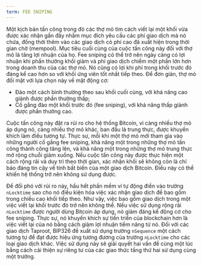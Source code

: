 ```yaml
---
term: FEE SNIPING
---
```


Một kịch bản tấn công trong đó các thợ mỏ tìm cách viết lại một khối vừa được xác nhận gần đây nhằm mục đích yêu cầu các phí giao dịch mà nó chứa, đồng thời thêm vào các giao dịch có phí cao đã xuất hiện trong thời gian chờ (mempool). Mục tiêu cuối cùng của cuộc tấn công này đối với thợ mỏ là tăng lợi nhuận của họ. Fee sniping có thể trở nên ngày càng có lợi nhuận khi phần thưởng khối giảm và phí giao dịch chiếm một phần lớn hơn trong doanh thu của các thợ mỏ. Nó cũng có lợi khi phí trong khối trước đó đáng kể cao hơn so với khối ứng viên tốt nhất tiếp theo. Để đơn giản, thợ mỏ đối mặt với lựa chọn này về mặt động cơ:
* Đào một cách bình thường theo sau khối cuối cùng, với khả năng cao giành được phần thưởng thấp;
* Cố gắng đào một khối trước đó (fee sniping), với khả năng thấp giành được phần thưởng cao.

Cuộc tấn công này đặt ra rủi ro cho hệ thống Bitcoin, vì càng nhiều thợ mỏ áp dụng nó, càng nhiều thợ mỏ khác, ban đầu là trung thực, được khuyến khích làm điều tương tự. Thực sự, mỗi khi một thợ mỏ mới tham gia vào những người cố gắng fee sniping, khả năng một trong những thợ mỏ tấn công thành công tăng lên, và khả năng một trong những thợ mỏ trung thực mở rộng chuỗi giảm xuống. Nếu cuộc tấn công này được thực hiện một cách rộng rãi và duy trì theo thời gian, xác nhận khối sẽ không còn là chỉ báo đáng tin cậy về tính bất biến của một giao dịch Bitcoin. Điều này có thể khiến hệ thống trở nên không sử dụng được.

Để đối phó với rủi ro này, hầu hết phần mềm ví tự động điền vào trường `nLocktime` sao cho nó điều kiện hóa việc xác nhận giao dịch để bao gồm trong chiều cao khối tiếp theo. Như vậy, việc bao gồm giao dịch trong một việc viết lại khối trước đó trở nên không thể. Nếu việc sử dụng rộng rãi `nLocktime` được người dùng Bitcoin áp dụng, nó giảm đáng kể động cơ cho fee sniping. Thực sự, nó khuyến khích sự tiến triển của blockchain hơn là việc viết lại của nó bằng cách giảm lợi nhuận tiềm năng từ nó. Đối với các giao dịch Taproot, BIP326 đề xuất sử dụng trường `nSequence` một cách tương tự để đạt được hiệu ứng tương đương của trường `nLocktime` cho các loại giao dịch khác. Việc sử dụng này sẽ giải quyết hai vấn đề cùng một lúc bằng cách cải thiện sự riêng tư của các giao thức tầng thứ hai sử dụng cùng một trường.